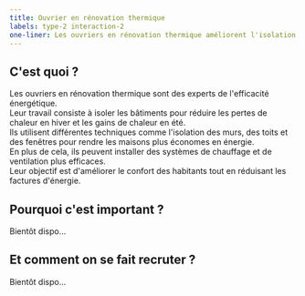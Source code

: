 ```yaml
---
title: Ouvrier en rénovation thermique
labels: type-2 interaction-2
one-liner: Les ouvriers en rénovation thermique améliorent l'isolation des bâtiments pour économiser de l'énergie et rendre les logements plus confortables.
---
```


## C'est quoi ?

Les ouvriers en rénovation thermique sont des experts de l'efficacité énergétique.  
Leur travail consiste à isoler les bâtiments pour réduire les pertes de chaleur en hiver et les gains de chaleur en été.  
Ils utilisent différentes techniques comme l'isolation des murs, des toits et des fenêtres pour rendre les maisons plus économes en énergie.  
En plus de cela, ils peuvent installer des systèmes de chauffage et de ventilation plus efficaces.  
Leur objectif est d'améliorer le confort des habitants tout en réduisant les factures d'énergie. 

## Pourquoi c'est important ?

Bientôt dispo...

## Et comment on se fait recruter ?

Bientôt dispo...